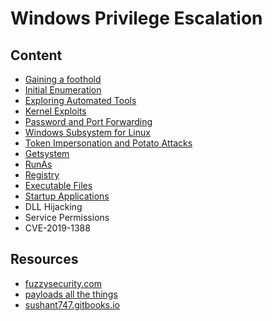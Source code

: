 # Windows Privilege Escalation

## Content 

- [Gaining a foothold](topics/foothold.md)
- [Initial Enumeration](topics/enumeration.md)
- [Exploring Automated Tools](topics/automated_tool.md) 
- [Kernel Exploits](topics/kernel_exploits.md) 
- [Password and Port Forwarding](topics/password_and_port.md)
- [Windows Subsystem for Linux](topics/wsl.md)
- [Token Impersonation and Potato Attacks](topics/token_impersonation.md)
- [Getsystem](topics/getsystem.md)
- [RunAs](topics/runas.md)
- [Registry](topics/registry.md) 
- [Executable Files](topics/executable.md)
- [Startup Applications](topics/startup.md)
- DLL Hijacking
- Service Permissions
- CVE-2019-1388

## Resources

- [fuzzysecurity.com](https://fuzzysecurity.com/tutorials/16.html)
- [payloads all the things](https://github.com/swisskyrepo/PayloadsAllTheThings)
- [sushant747.gitbooks.io](https://sushant747.gitbooks.io/total-oscp-guide/content/privilege_escalation_windows.html)

